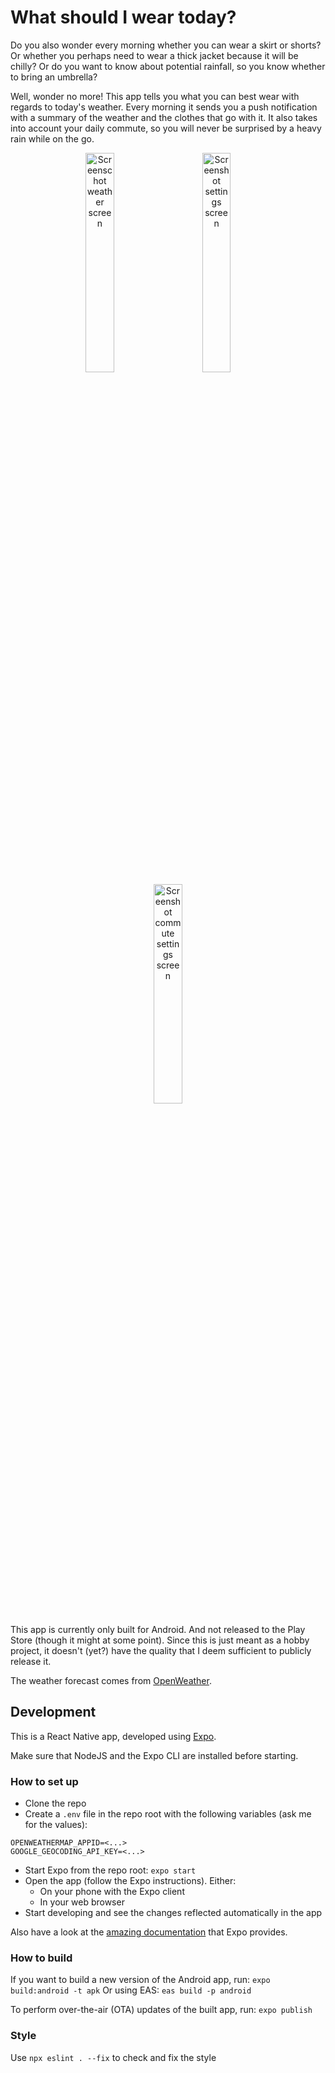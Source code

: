 # What should I wear today?
Do you also wonder every morning whether you can wear a skirt or shorts? Or whether you perhaps need to wear a thick jacket because it will be chilly? Or do you want to know about potential rainfall, so you know whether to bring an umbrella?

Well, wonder no more! This app tells you what you can best wear with regards to today's weather. Every morning it sends you a push notification with a summary of the weather and the clothes that go with it. It also takes into account your daily commute, so you will never be surprised by a heavy rain while on the go.

<p align="center">
  <img alt="Screenschot weather screen" src="screenshots/screenshot_weather.jpg" width="30%">
&nbsp; &nbsp; &nbsp; &nbsp;
  <img alt="Screenshot settings screen" src="screenshots/screenshot_settings.jpg" width="30%">
&nbsp; &nbsp; &nbsp; &nbsp;
  <img alt="Screenshot commute settings screen" src="screenshots/screenshot_commute_settings.jpg" width="30%">
</p>

This app is currently only built for Android. And not released to the Play Store (though it might at some point). Since this is just meant as a hobby project, it doesn't (yet?) have the quality that I deem sufficient to publicly release it.

The weather forecast comes from [OpenWeather](https://openweathermap.org/api).

## Development
This is a React Native app, developed using [Expo](https://expo.io/).

Make sure that NodeJS and the Expo CLI are installed before starting.

### How to set up
- Clone the repo
- Create a `.env` file in the repo root with the following variables (ask me for the values):
```
OPENWEATHERMAP_APPID=<...>
GOOGLE_GEOCODING_API_KEY=<...>
```
- Start Expo from the repo root: `expo start`
- Open the app (follow the Expo instructions). Either:
    - On your phone with the Expo client
    - In your web browser
- Start developing and see the changes reflected automatically in the app

Also have a look at the [amazing documentation](https://docs.expo.io/get-started/installation/) that Expo provides.

### How to build
If you want to build a new version of the Android app, run:
`expo build:android -t apk`
Or using EAS:
`eas build -p android`

To perform over-the-air (OTA) updates of the built app, run:
`expo publish`

### Style
Use `npx eslint . --fix` to check and fix the style
